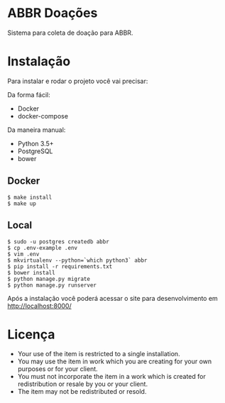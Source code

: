 # ABBR Doações

Sistema para coleta de doação para ABBR.

# Instalação

Para instalar e rodar o projeto você vai precisar:

Da forma fácil:

* Docker
* docker-compose

Da maneira manual:

* Python 3.5+
* PostgreSQL
* bower

## Docker

    $ make install
    $ make up
    
## Local

    $ sudo -u postgres createdb abbr
    $ cp .env-example .env
    $ vim .env
    $ mkvirtualenv --python=`which python3` abbr
    $ pip install -r requirements.txt
    $ bower install
    $ python manage.py migrate
    $ python manage.py runserver
    
Após a instalação você poderá acessar o site para desenvolvimento em [http://localhost:8000/]()

# Licença

* Your use of the item is restricted to a single installation.
* You may use the item in work which you are creating for your own purposes or for your client.
* You must not incorporate the item in a work which is created for redistribution or resale by you or your client.
* The item may not be redistributed or resold.
